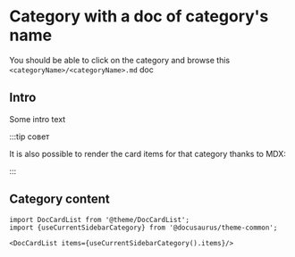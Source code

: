 # Category with a doc of category's name

You should be able to click on the category and browse this `<categoryName>/<categoryName>.md` doc

## Intro

Some intro text

:::tip совет

It is also possible to render the card items for that category thanks to MDX:

:::

## Category content

```mdx-code-block
import DocCardList from '@theme/DocCardList';
import {useCurrentSidebarCategory} from '@docusaurus/theme-common';

<DocCardList items={useCurrentSidebarCategory().items}/>
```
